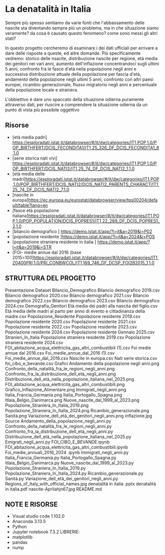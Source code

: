 # La denatalità in Italia

Sempre più spesso sentiamo da varie fonti che l'abbassamento delle nascite sta diventando sempre più un problema, ma in che situazione siamo veramente? da cosa è causato questo fenomeno? come sono messi gli altri stati?

In questo progetto cercheremo di esaminare i dei dati ufficiali per arrivare a dare delle risposte a queste, ed altre domande. Più specificamente vedremo: storico delle nsacite, distribuzione nascite per regione, età media dei genitori nei vari anni, aumento dell'inflazione concentrandoci sugli ultimi 5 anni, confronto fra le fasce d'età nella popolazione negli anni e successiva distribuzione attuale della popolazione per fascia d'età, andamento della popolazione negli ultimi 5 anni, confronto con altri paesi europei, ricambio generazionale, flusso migratorio negli anni e percentuale della popolazione locale e straniera.

L'obbiettivo è dare uno spaccato della situazione odierna puramente attraverso dati, per riuscire a comprendere la situazione odierna da un punto di vista più possibile oggettivo

## Risorse
 - [età media padri]
https://esploradati.istat.it/databrowser/#/it/dw/categories/IT1,POP,1.0/POP_BIRTHFERT/DCIS_FECONDITA1/IT1,25_326_DF_DCIS_FECONDITA1_8,1.0
 - [serie storica nati vivi] https://esploradati.istat.it/databrowser/#/it/dw/categories/IT1,POP,1.0/POP_BIRTHFERT/DCIS_NATI2/IT1,25_74_DF_DCIS_NATI2_1,1.0
 -  [età media delle madri]https://esploradati.istat.it/databrowser/#/it/dw/categories/IT1,POP,1.0/POP_BIRTHFERT/DCIS_NATI2/DCIS_NATI2_PARENTS_CHARACT/IT1,25_74_DF_DCIS_NATI2_7,1.0
 -  [nascite in europa]https://ec.europa.eu/eurostat/databrowser/view/tps00204/default/table?lang=en
 -  [fasce età popolazione italiana]https://esploradati.istat.it/databrowser/#/it/dw/categories/IT1,POP,1.0/POP_POPULATION/DCIS_POPRES1/IT1,22_289_DF_DCIS_POPRES1_2,1.0
 - [bilancio demografico
] https://demo.istat.it/app/?l=it&a=2019&i=P02
 -  [popolazione residente
]https://demo.istat.it/app/?l=it&a=2024&i=POS
 - [popolazione straniera residente in italia
] https://demo.istat.it/app/?l=it&a=2019&i=STR
 -  [FOI- medie annue dal 2016 (base 2015=100]https://esploradati.istat.it/databrowser/#/it/dw/categories/IT1,Z0400PRI,1.0/PRI_CONBWCOL/IT1,169_746_DF_DCSP_FOI2B2015_1,1.0
## STRUTTURA DEL PROGETTO
Presentazione
	Dataset
		Bilancio_Demografico
			Bilancio demografico 2019.csv
			Bilancio demografico 2020.csv
			Bilancio demografico 2021.csv
			Bilancio demografico 2022.csv
			Bilancio demografico 2023.csv
			Bilancio demografico 2024.csv
		Demografia_Genitori
			Età media dei padri alla nascita del figlio.csv
			Età media delle madri al parto per anno di evento e cittadinanza della madre.csv
		Popolazione_Residente
			Popolazione residente 2019.csv
			Popolazione residente 2020.csv
			Popolazione residente 2021.csv
			Popolazione residente 2022.csv
			Popolazione residente 2023.csv
			Popolazione residente 2024.csv
			Popolazione residente Gennaio 2025.csv
		Stranieri_In_Italia
			Popolazione straniera residente 2019.csv
			Popolazione straniera residente 2024.csv
		FOI_abitazione_acqua_elettricita_gas_altri_combustibili (1).csv
		Foi medie annue dal 2016.csv
		Foi_medie_annue_dal_2016 (1).csv
		Foi_medie_annue_dal_2016.csv
		Nascite in europa.csv
		Nati serie storica.csv
		foi_cibo_e_bevande.csv
	Grafici
		Andamento della popolazione negli anni.png
		Confronto_della_natalità_fra_le_regioni_negli_anni.png
		Confronto_fra_la_distribuzione_dell_età_negli_anni.png
		Distribuzione_dell_età_nella_popolazione_italiana_nel_2025.png
		FOI_abitazione_acqua_elettricita_gas_altri_combustibili.png
		Grafico_Inflazione_Alimentare.png
		Immigrati_negli_anni.png
		Italia_Francia_Germania.png
		Italia_Portogallo_Spagna.png
		Itlaia_Belgio_Danimarca.png
		Nuove_nascite_dal_1999_al_2023.png
		Popolazione_Straniera_In_Italia_2019.png
		Popolazione_Straniera_In_Italia_2024.png
		Ricambio_generazionale.png
		Sanità.png
		Variazione_dell_età_dei_genitori_negli_anni.png
		inflazione.jpg
	Source
		Andamento_della_popolazione_negli_anni.py
		Confronto_della_natalità_fra_le_regioni_negli_anni.py
		Confronto_fra_la_distribuzione_dell_età_negli_anni.py
		Distribuzione_dell_età_nella_popolazione_italiana_nel_2025.py
		Emigrati_negli_anni.py
		FOI_CIBO_E_BEVANDE.ipynb
		FOI_abitazione_acqua_elettricita_gas_altri_combustibili.ipynb
		Foi_medie_annuali_2016_2024 .ipynb
		Immigrati_negli_anni.py
		Italia_Francia_Germania.py
		Italia_Portogallo_Spagna.py
		Itlaia_Belgio_Danimarca.py
		Nuove_nascite_dal_1999_al_2023.py
		Popolazione_Straniera_In_Italia_2019.py
		Popolazione_Straniera_In_Italia_2024.py
		Ricambio_generazionale.py
		Sanità.py
		Variazione_dell_età_dei_genitori_negli_anni.py
	Regions_of_Italy_with_official_names.jpg
	denatalità in italia .pptx
	denatalità in italia.pdf
	nascite-Aprliahjn67.jpg
README.md
## NOTE E RISORSE
- Visual studio code 1.102.0
- Anaconda 3.13.5
- Python
- Jupyter notebook 7.3.2
LIBRERIE:
 - matplotlib
 - pandas
 - nump
